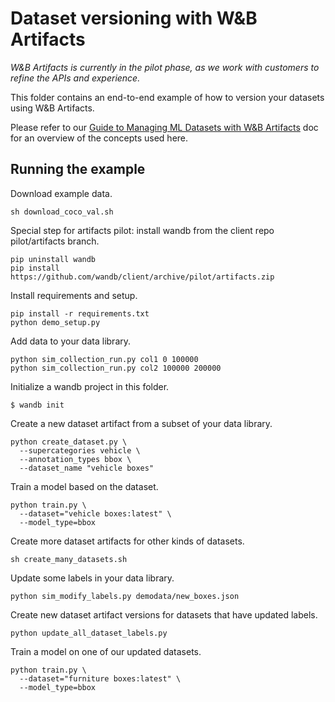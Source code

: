 # Dataset versioning with W&B Artifacts

*W&B Artifacts is currently in the pilot phase, as we work with customers to refine the APIs and experience.*

This folder contains an end-to-end example of how to version your datasets using W&B Artifacts.

Please refer to our [Guide to Managing ML Datasets with W&B Artifacts](https://paper.dropbox.com/doc/Guide-Managing-ML-datasets-with-WB-Artifacts-draft-AmoGgY4qwdu4z2w7xHCMu) doc for an overview of the concepts used here.


## Running the example

Download example data.

```
sh download_coco_val.sh
```

Special step for artifacts pilot: install wandb from the client repo pilot/artifacts branch.

```
pip uninstall wandb
pip install https://github.com/wandb/client/archive/pilot/artifacts.zip
```

Install requirements and setup.

```
pip install -r requirements.txt
python demo_setup.py
```

Add data to your data library.

```
python sim_collection_run.py col1 0 100000
python sim_collection_run.py col2 100000 200000
```

Initialize a wandb project in this folder.

```
$ wandb init
```

Create a new dataset artifact from a subset of your data library.

```
python create_dataset.py \
  --supercategories vehicle \
  --annotation_types bbox \
  --dataset_name "vehicle boxes"
```

Train a model based on the dataset.

```
python train.py \
  --dataset="vehicle boxes:latest" \
  --model_type=bbox
```

Create more dataset artifacts for other kinds of datasets.

```
sh create_many_datasets.sh
```

Update some labels in your data library.

```
python sim_modify_labels.py demodata/new_boxes.json
```

Create new dataset artifact versions for datasets that have updated labels.

```
python update_all_dataset_labels.py
```

Train a model on one of our updated datasets.

```
python train.py \
  --dataset="furniture boxes:latest" \
  --model_type=bbox
```

